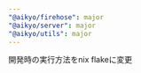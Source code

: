 ```yaml
---
"@aikyo/firehose": major
"@aikyo/server": major
"@aikyo/utils": major
---
```


開発時の実行方法をnix flakeに変更
